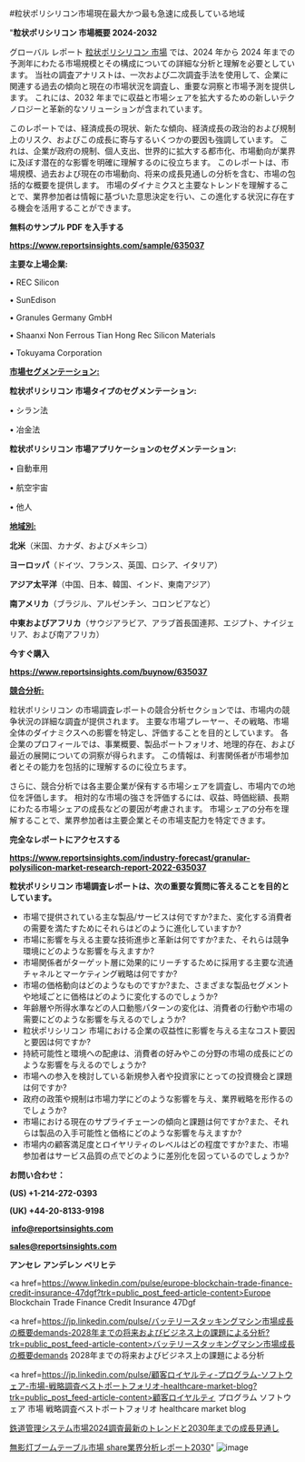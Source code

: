 #粒状ポリシリコン市場現在最大かつ最も急速に成長している地域

"<strong>粒状ポリシリコン 市場概要 2024-2032</strong>

グローバル レポート <a href=https://www.reportsinsights.com/sample/635037>粒状ポリシリコン 市場</a> では、2024 年から 2024 年までの予測年にわたる市場規模とその構成についての詳細な分析と理解を必要としています。 当社の調査アナリストは、一次および二次調査手法を使用して、企業に関連する過去の傾向と現在の市場状況を調査し、重要な洞察と市場予測を提供します。 これには、2032 年までに収益と市場シェアを拡大​​するための新しいテクノロジーと革新的なソリューションが含まれています。

このレポートでは、経済成長の現状、新たな傾向、経済成長の政治的および規制上のリスク、およびこの成長に寄与するいくつかの要因も強調しています。 これは、企業が政府の規制、個人支出、世界的に拡大する都市化、市場動向が業界に及ぼす潜在的な影響を明確に理解するのに役立ちます。 このレポートは、市場規模、過去および現在の市場動向、将来の成長見通しの分析を含む、市場の包括的な概要を提供します。 市場のダイナミクスと主要なトレンドを理解することで、業界参加者は情報に基づいた意思決定を行い、この進化する状況に存在する機会を活用することができます。

<strong><b>無料のサンプル PDF を入手する</b></strong>

<a href=https://www.reportsinsights.com/sample/635037><strong><u>https://www.reportsinsights.com/sample/635037</u></strong></a>

<strong>主要な上場企業:</strong>

• REC Silicon

• SunEdison

• Granules Germany GmbH

• Shaanxi Non Ferrous Tian Hong Rec Silicon Materials

• Tokuyama Corporation

<strong><u>市場セグメンテーション</u></strong><strong><u>:</u></strong>

<strong>粒状ポリシリコン 市場タイプのセグメンテーション:</strong>

• シラン法

• 冶金法

<strong>粒状ポリシリコン 市場アプリケーションのセグメンテーション:</strong>

• 自動車用

• 航空宇宙

• 他人

<strong><u>地域別</u></strong><strong><u>:</u></strong>

<strong>北米</strong>（米国、カナダ、およびメキシコ）

<strong>ヨーロッパ</strong>（ドイツ、フランス、英国、ロシア、イタリア）

<strong>アジア太平洋</strong>（中国、日本、韓国、インド、東南アジア）

<strong>南アメリカ</strong>（ブラジル、アルゼンチン、コロンビアなど）

<strong>中東およびアフリカ</strong>（サウジアラビア、アラブ首長国連邦、エジプト、ナイジェリア、および南アフリカ）

<strong>今すぐ購入</strong>

<a href=https://www.reportsinsights.com/buynow/635037><strong><u>https://www.reportsinsights.com/buynow/635037</u></strong></a>

<strong><u>競合分析:</u></strong>

粒状ポリシリコン の市場調査レポートの競合分析セクションでは、市場内の競争状況の詳細な調査が提供されます。 主要な市場プレーヤー、その戦略、市場全体のダイナミクスへの影響を特定し、評価することを目的としています。 各企業のプロフィールでは、事業概要、製品ポートフォリオ、地理的存在、および最近の展開についての洞察が得られます。 この情報は、利害関係者が市場参加者とその能力を包括的に理解するのに役立ちます。

さらに、競合分析では各主要企業が保有する市場シェアを調査し、市場内での地位を評価します。 相対的な市場の強さを評価するには、収益、時価総額、長期にわたる市場シェアの成長などの要因が考慮されます。 市場シェアの分布を理解することで、業界参加者は主要企業とその市場支配力を特定できます。

<strong>完全なレポートにアクセスする</strong>

<a href=https://www.reportsinsights.com/industry-forecast/granular-polysilicon-market-research-report-2022-635037><strong><u><b>https://www.reportsinsights.com/industry-forecast/granular-polysilicon-market-research-report-2022-635037</b></u></strong></a>

<strong><b>粒状ポリシリコン 市場調査レポートは、次の重要な質問に答えることを目的としています。</b></strong>
<ul>
  <li>市場で提供されている主な製品/サービスは何ですか?また、変化する消費者の需要を満たすためにそれらはどのように進化していますか?</li>
  <li>市場に影響を与える主要な技術進歩と革新は何ですか?また、それらは競争環境にどのような影響を与えますか?</li>
  <li>市場関係者がターゲット層に効果的にリーチするために採用する主要な流通チャネルとマーケティング戦略は何ですか?</li>
  <li>市場の価格動向はどのようなものですか?また、さまざまな製品セグメントや地域ごとに価格はどのように変化するのでしょうか?</li>
  <li>年齢層や所得水準などの人口動態パターンの変化は、消費者の行動や市場の需要にどのような影響を与えるのでしょうか?</li>
  <li>粒状ポリシリコン 市場における企業の収益性に影響を与える主なコスト要因と要因は何ですか?</li>
  <li>持続可能性と環境への配慮は、消費者の好みやこの分野の市場の成長にどのような影響を与えるのでしょうか?</li>
  <li>市場への参入を検討している新規参入者や投資家にとっての投資機会と課題は何ですか?</li>
  <li>政府の政策や規制は市場力学にどのような影響を与え、業界戦略を形作るのでしょうか?</li>
  <li>市場における現在のサプライチェーンの傾向と課題は何ですか?また、それらは製品の入手可能性と価格にどのような影響を与えますか?</li>
  <li>市場内の顧客満足度とロイヤリティのレベルはどの程度ですか?また、市場参加者はサービス品質の点でどのように差別化を図っているのでしょうか?</li>
</ul>
<strong>お問い合わせ：</strong>

<strong>(US) +1-214-272-0393</strong>

<strong>(UK) +44-20-8133-9198</strong>

<strong> </strong><a href=info@reportsinsights.com><strong><u>info@reportsinsights.com</u></strong></a>

<a href=sales@reportsinsights.com><strong><u>sales@reportsinsights.com</u></strong></a>

<strong>アンセレ アンデレン ベリヒテ</strong>

<a href=https://www.linkedin.com/pulse/europe-blockchain-trade-finance-credit-insurance-47dgf?trk=public_post_feed-article-content>Europe Blockchain Trade Finance Credit Insurance 47Dgf</a>

<a href=https://jp.linkedin.com/pulse/バッテリースタッキングマシン市場成長の概要demands-2028年までの将来およびビジネス上の課題による分析?trk=public_post_feed-article-content>バッテリースタッキングマシン市場成長の概要demands 2028年までの将来およびビジネス上の課題による分析</a>

<a href=https://jp.linkedin.com/pulse/顧客ロイヤルティ-プログラム-ソフトウェア-市場-戦略調査ベストポートフォリオ-healthcare-market-blog?trk=public_post_feed-article-content>顧客ロイヤルティ プログラム ソフトウェア 市場 戦略調査ベストポートフォリオ healthcare market blog</a>

<a href=https://www.linkedin.com/pulse/鉄道管理システム市場2024調査最新のトレンドと2030年までの成長見通し-community-market-research/>鉄道管理システム市場2024調査最新のトレンドと2030年までの成長見通し</a>

<a href=https://www.linkedin.com/pulse/無影灯ブームテーブル市場-share業界分析レポート2030-community-market-research-wvrge/>無影灯ブームテーブル市場 share業界分析レポート2030</a>"
![image](https://github.com/ahaan12367/RIMarket24/assets/158471582/fa3d7f86-cac2-403c-999b-1f238176e389)
